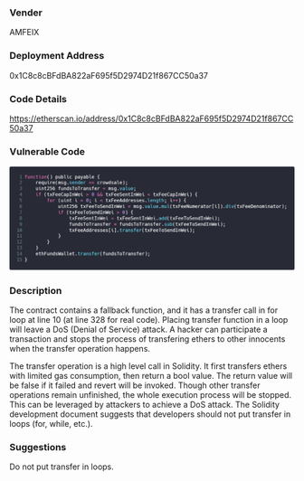 ### Vender

AMFEIX

### Deployment Address

0x1C8c8cBFdBA822aF695f5D2974D21f867CC50a37

### Code Details

<https://etherscan.io/address/0x1C8c8cBFdBA822aF695f5D2974D21f867CC50a37>

### Vulnerable Code

![carbon3](./pic/carbon3.png)

### Description

The contract contains a fallback function, and it has a transfer call in for loop at line 10 (at line 328 for real code). Placing transfer function in a loop will leave a DoS (Denial of Service) attack. A hacker can participate a transaction and stops the process of transfering ethers to other innocents when the transfer operation happens.

The transfer operation is a high level call in Solidity. It first transfers ethers with limited gas consumption, then return a bool value. The return value will be false if it failed and revert will be invoked. Though other transfer operations remain unfinished, the whole execution process will be stopped. This can be leveraged by attackers to achieve a DoS attack. The Solidity development document suggests that developers should not put transfer in loops (for, while, etc.).

### Suggestions

Do not put transfer in loops.
